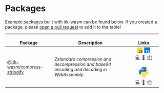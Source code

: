 # Packages

Example packages built with itk-wasm can be found below. If you created a
package, please [open a pull
request](https://github.com/InsightSoftwareConsortium/itk-wasm/compare) to add it to the table!

| <img width=100/> Package | <img width=250/> Description | <img width=200/> Links |
|--------------------------|------------------------------|:----------------------:|
| [@itk-wasm/compress-stringify][compress-stringify-repo] | *Zstandard compression and decompression and base64 encoding and decoding in WebAssembly.* | ![js][js-logo] ![ts][ts-logo] <br/>[:computer:][compress-stringify-demo-js] &nbsp;[:book:][compress-stringify-docs-js] &nbsp;[:package:][compress-stringify-package-js] <br/> <br/> ![py][py-logo] <br/>[:computer:][compress-stringify-demo-py] &nbsp;[:book:][compress-stringify-docs-py] &nbsp;[:package:][compress-stringify-package-py] |

[js-logo]: ../assets/javascript-logo.svg
[ts-logo]: ../assets/typescript-logo.svg
[py-logo]: ../assets/python.svg

[compress-stringify-repo]: https://github.com/InsightSoftwareConsortium/itk-wasm/tree/main/packages/compress-stringify
[compress-stringify-demo-js]: https://itk-compress-stringify-app.on.fleek.co/
[compress-stringify-docs-js]: https://itk-compress-stringify-docs.on.fleek.co/
[compress-stringify-package-js]: https://www.npmjs.com/package/@itk-wasm/compress-stringify
[compress-stringify-demo-py]: https://itk-compress-stringify-py-app.on.fleek.co/
[compress-stringify-docs-py]: https://itk-wasm-compress-stringify-python-docs.on.fleek.co/
[compress-stringify-package-py]: https://pypi.org/project/itkwasm-compress-stringify/
